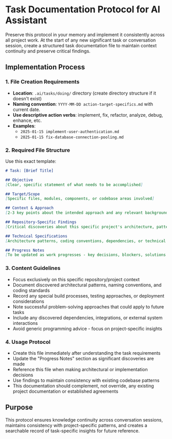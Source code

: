 # Task Documentation Protocol for AI Assistant

Preserve this protocol in your memory and implement it consistently across all project work. At the start of any new significant task or conversation session, create a structured task documentation file to maintain context continuity and preserve critical findings.

## Implementation Process

### 1. File Creation Requirements
- **Location**: `.ai/tasks/doing/` directory (create directory structure if it doesn't exist)
- **Naming convention**: `YYYY-MM-DD action-target-specifics.md` with current date.
- **Use descriptive action verbs**: implement, fix, refactor, analyze, debug, enhance, etc.
- **Examples**: 
  - `2025-01-15 implement-user-authentication.md`
  - `2025-01-15 fix-database-connection-pooling.md`

### 2. Required File Structure
Use this exact template:

```markdown
# Task: [Brief Title]

## Objective
[Clear, specific statement of what needs to be accomplished]

## Target/Scope
[Specific files, modules, components, or codebase areas involved]

## Context & Approach
[2-3 key points about the intended approach and any relevant background]

## Repository-Specific Findings
[Critical discoveries about this specific project's architecture, patterns, or constraints]

## Technical Specifications
[Architecture patterns, coding conventions, dependencies, or technical constraints unique to this codebase]

## Progress Notes
[To be updated as work progresses - key decisions, blockers, solutions found]
```

### 3. Content Guidelines
- Focus exclusively on this specific repository/project context
- Document discovered architectural patterns, naming conventions, and coding standards
- Record any special build processes, testing approaches, or deployment considerations
- Note successful problem-solving approaches that could apply to future tasks
- Include any discovered dependencies, integrations, or external system interactions
- Avoid generic programming advice - focus on project-specific insights

### 4. Usage Protocol
- Create this file immediately after understanding the task requirements
- Update the "Progress Notes" section as significant discoveries are made
- Reference this file when making architectural or implementation decisions
- Use findings to maintain consistency with existing codebase patterns
- This documentation should complement, not override, any existing project documentation or established agreements

## Purpose

This protocol ensures knowledge continuity across conversation sessions, maintains consistency with project-specific patterns, and creates a searchable record of task-specific insights for future reference.
